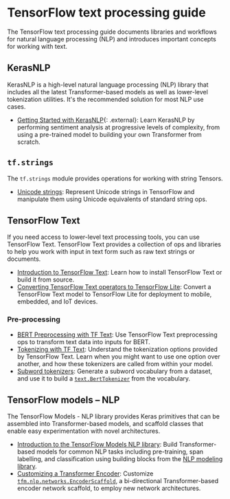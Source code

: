 # TensorFlow text processing guide

The TensorFlow text processing guide documents libraries and workflows for
natural language processing (NLP) and introduces important concepts for working
with text.

## KerasNLP

KerasNLP is a high-level natural language processing (NLP) library that includes
all the latest Transformer-based models as well as lower-level tokenization
utilities. It's the recommended solution for most NLP use cases.

* [Getting Started with KerasNLP](https://keras.io/guides/keras_nlp/getting_started/){: .external}:
  Learn KerasNLP by performing sentiment analysis at progressive levels of
  complexity, from using a pre-trained model to building your own Transformer
  from scratch.

## `tf.strings`

The `tf.strings` module provides operations for working with string Tensors.

* [Unicode strings](https://tensorflow.org/text/guide/unicode):
  Represent Unicode strings in TensorFlow and manipulate them using Unicode
  equivalents of standard string ops.

## TensorFlow Text

If you need access to lower-level text processing tools, you can use TensorFlow
Text. TensorFlow Text provides a collection of ops and libraries to help you
work with input in text form such as raw text strings or documents.

* [Introduction to TensorFlow Text](https://tensorflow.org/text/guide/tf_text_intro):
  Learn how to install TensorFlow Text or build it from source.
* [Converting TensorFlow Text operators to TensorFlow Lite](https://tensorflow.org/text/guide/text_tf_lite):
  Convert a TensorFlow Text model to TensorFlow Lite for deployment to mobile,
  embedded, and IoT devices.

### Pre-processing

* [BERT Preprocessing with TF Text](https://tensorflow.org/text/guide/bert_preprocessing_guide):
  Use TensorFlow Text preprocessing ops to transform text data into inputs for
  BERT.
* [Tokenizing with TF Text](https://tensorflow.org/text/guide/tokenizers):
  Understand the tokenization options provided by TensorFlow Text. Learn when
  you might want to use one option over another, and how these tokenizers are
  called from within your model.
* [Subword tokenizers](https://tensorflow.org/text/guide/subwords_tokenizer):
  Generate a subword vocabulary from a dataset, and use it to build a
  [`text.BertTokenizer`](https://www.tensorflow.org/text/api_docs/python/text/BertTokenizer)
  from the vocabulary.

## TensorFlow models &ndash; NLP

The TensorFlow Models - NLP library provides Keras primitives that can be
assembled into Transformer-based models, and scaffold classes that enable easy
experimentation with novel architectures.

* [Introduction to the TensorFlow Models NLP library](https://tensorflow.org/tfmodels/nlp):
  Build Transformer-based models for common NLP tasks including pre-training,
  span labelling, and classification using building blocks from the
  [NLP modeling library](https://github.com/tensorflow/models/tree/master/official/nlp/modeling).
* [Customizing a Transformer Encoder](https://tensorflow.org/tfmodels/nlp/customize_encoder):
  Customize
  [`tfm.nlp.networks.EncoderScaffold`](https://www.tensorflow.org/api_docs/python/tfm/nlp/networks/EncoderScaffold),
  a bi-directional Transformer-based encoder network scaffold, to employ new
  network architectures.
